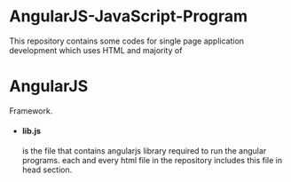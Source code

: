 # AngularJS-JavaScript-Program
This repository contains some codes for single page application development which uses HTML and majority of <h1><b>AngularJS</b></h1> Framework.
<ul>
  <li><h4>lib.js</h4> is the file that contains angularjs library required to run the angular programs. each and every html file in the repository includes this file in head section.</li>
</ul>

